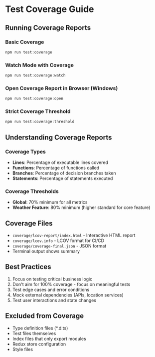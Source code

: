 # Test Coverage Guide

## Running Coverage Reports

### Basic Coverage

```bash
npm run test:coverage
```

### Watch Mode with Coverage

```bash
npm run test:coverage:watch
```

### Open Coverage Report in Browser (Windows)

```bash
npm run test:coverage:open
```

### Strict Coverage Threshold

```bash
npm run test:coverage:threshold
```

## Understanding Coverage Reports

### Coverage Types

- **Lines**: Percentage of executable lines covered
- **Functions**: Percentage of functions called
- **Branches**: Percentage of decision branches taken
- **Statements**: Percentage of statements executed

### Coverage Thresholds

- **Global**: 70% minimum for all metrics
- **Weather Feature**: 80% minimum (higher standard for core feature)

## Coverage Files

- `coverage/lcov-report/index.html` - Interactive HTML report
- `coverage/lcov.info` - LCOV format for CI/CD
- `coverage/coverage-final.json` - JSON format
- Terminal output shows summary

## Best Practices

1. Focus on testing critical business logic
2. Don't aim for 100% coverage - focus on meaningful tests
3. Test edge cases and error conditions
4. Mock external dependencies (APIs, location services)
5. Test user interactions and state changes

## Excluded from Coverage

- Type definition files (\*.d.ts)
- Test files themselves
- Index files that only export modules
- Redux store configuration
- Style files
